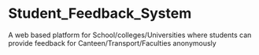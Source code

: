 # Student_Feedback_System
A web based platform for School/colleges/Universities where students can provide feedback for Canteen/Transport/Faculties anonymously 
